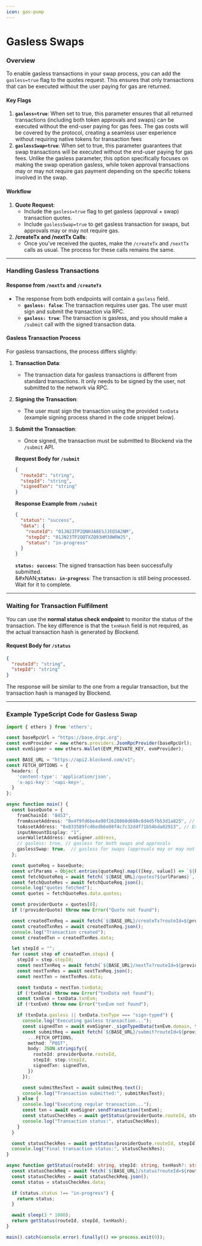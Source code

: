 ```yaml
---
icon: gas-pump
---
```


# Gasless Swaps

### Overview

To enable gasless transactions in your swap process, you can add the `gasless=true` flag to the quotes request. This ensures that only transactions that can be executed without the user paying for gas are returned.

#### Key Flags

1. **`gasless=true`**:  When set to true, this parameter ensures that all returned transactions (including both token approvals and swaps) can be executed without the end-user paying for gas fees. The gas costs will be covered by the protocol, creating a seamless user experience without requiring native tokens for transaction fees
2. **`gaslessSwap=true`**: When set to true, this parameter guarantees that swap transactions will be executed without the end-user paying for gas fees. Unlike the gasless parameter, this option specifically focuses on making the swap operation gasless, while token approval transactions may or may not require gas payment depending on the specific tokens involved in the swap.

#### Workflow

1. **Quote Request**:
   * Include the `gasless=true` flag to get gasless (approval + swap) transaction quotes.
   * Include `gaslessSwap=true`  to  get  gasless transaction for swaps, but approvals may or may not require gas.
2. **/createTx and /nextTx Calls**:
   * Once you've received the quotes, make the `/createTx` and `/nextTx` calls as usual. The process for these calls remains the same.

***

### Handling Gasless Transactions

#### Response from `/nextTx` and `/createTx`

* The response from both endpoints will contain a `gasless` field.
  * **`gasless: false`**: The transaction requires user gas. The user must sign and submit the transaction via RPC.
  * **`gasless: true`**: The transaction is gasless, and you should make a `/submit` call with the signed transaction data.

#### Gasless Transaction Process

For gasless transactions, the process differs slightly:

1. **Transaction Data**:
   * The transaction data for gasless transactions is different from standard transactions. It only needs to be signed by the user, not submitted to the network via RPC.
2. **Signing the Transaction**:
   * The user must sign the transaction using the provided `txnData` (example signing process shared in the code snippet below).
3.  **Submit the Transaction**:

    * Once signed, the transaction must be submitted to Blockend via the `/submit` API.

    **Request Body for `/submit`**

    ```json
    {
      "routeId": "string",
      "stepId": "string",
      "signedTxn": "string"
    }
    ```



    **Response Example from `/submit`**

    ```json
    {
      "status": "success",
      "data": {
        "routeId": "01JN23TP2QNH3A8ESJJEQ5A2NM",
        "stepId": "01JN23TP2QQTXZQ93HM30WRWJ5",
        "status": "in-progress"
      }
    }
    ```

    **`status: success`**: The signed transaction has been successfully submitted.\
    &#xNAN;**`status: in-progress`**: The transaction is still being processed. Wait for it to complete.

***

### Waiting for Transaction Fulfilment

You can use the **normal status check endpoint** to monitor the status of the transaction. The key difference is that the `txnHash` field is not required, as the actual transaction hash is generated by Blockend.

#### Request Body for `/status`

```json
{
  "routeId": "string",
  "stepId": "string"
}
```

The response will be similar to the one from a regular transaction, but the transaction hash is managed by Blockend.

***

### Example TypeScript Code for Gasless Swap

```typescript
import { ethers } from 'ethers';

const baseRpcUrl = "https://base.drpc.org";
const evmProvider = new ethers.providers.JsonRpcProvider(baseRpcUrl);
const evmSigner = new ethers.Wallet(EVM_PRIVATE_KEY, evmProvider);

const BASE_URL = "https://api2.blockend.com/v1";
const FETCH_OPTIONS = {
  headers: {
    'content-type': 'application/json',
    'x-api-key': '<api-key>',
  }
};

async function main() {
  const baseQuote = {
    fromChainId: "8453",
    fromAssetAddress: "0x4f9fd6be4a90f2620860d680c0d4d5fb53d1a825", // Example asset
    toAssetAddress: "0x833589fcd6edb6e08f4c7c32d4f71b54bda02913", // Example asset
    inputAmountDisplay: "1",
    userWalletAddress: evmSigner.address,
    // gasless: true, // gasless for both swaps and approvals
    gaslessSwap: true,  // gasless for swaps (approvals may or may not be gasless)
  };

  const quoteReq = baseQuote;
  const urlParams = Object.entries(quoteReq).map(([key, value]) => `${key}=${value}`).join('&');
  const fetchQuoteReq = await fetch(`${BASE_URL}/quotes?${urlParams}`, FETCH_OPTIONS);
  const fetchQuoteRes = await fetchQuoteReq.json();
  console.log("quotes fetched");
  const quotes = fetchQuoteRes.data.quotes;

  const providerQuote = quotes[0];
  if (!providerQuote) throw new Error("Quote not found");

  const createdTxnReq = await fetch(`${BASE_URL}/createTx?routeId=${providerQuote.routeId}`, FETCH_OPTIONS);
  const createdTxnRes = await createdTxnReq.json();
  console.log("Transaction created");
  const createdTxn = createdTxnRes.data;

  let stepId = "";
  for (const step of createdTxn.steps) {
    stepId = step.stepId;
    const nextTxnReq = await fetch(`${BASE_URL}/nextTx?routeId=${providerQuote.routeId}&stepId=${step.stepId}`, FETCH_OPTIONS);
    const nextTxnRes = await nextTxnReq.json();
    const nextTxn = nextTxnRes.data;

    const txnData = nextTxn.txnData;
    if (!txnData) throw new Error("txnData not found");
    const txnEvm = txnData.txnEvm;
    if (!txnEvm) throw new Error("txnEvm not found");

    if (txnData.gasless || txnData.txnType === "sign-typed") {
      console.log("Executing gasless transaction...");
      const signedTxn = await evmSigner._signTypedData(txnEvm.domain, txnEvm.types, txnEvm.message);
      const submitReq = await fetch(`${BASE_URL}/submit?routeId=${providerQuote.routeId}&stepId=${step.stepId}`, {
        ...FETCH_OPTIONS,
        method: "POST",
        body: JSON.stringify({
          routeId: providerQuote.routeId,
          stepId: step.stepId,
          signedTxn: signedTxn,
        })
      });

      const submitResText = await submitReq.text();
      console.log("Transaction submitted:", submitResText);
    } else {
      console.log("Executing regular transaction...");
      const txn = await evmSigner.sendTransaction(txnEvm);
      const statusCheckRes = await getStatus(providerQuote.routeId, step.stepId, txn.hash);
      console.log("Transaction status:", statusCheckRes);
    }
  }

  const statusCheckRes = await getStatus(providerQuote.routeId, stepId);
  console.log("Final transaction status:", statusCheckRes);
}

async function getStatus(routeId: string, stepId: string, txnHash?: string) {
  const statusCheckReq = await fetch(`${BASE_URL}/status?routeId=${routeId}&stepId=${stepId}&txnHash=${txnHash}`, FETCH_OPTIONS);
  const statusCheckRes = await statusCheckReq.json();
  const status = statusCheckRes.data;

  if (status.status !== "in-progress") {
    return status;
  }

  await sleep(3 * 1000);
  return getStatus(routeId, stepId, txnHash);
}

main().catch(console.error).finally(() => process.exit(0));
```

